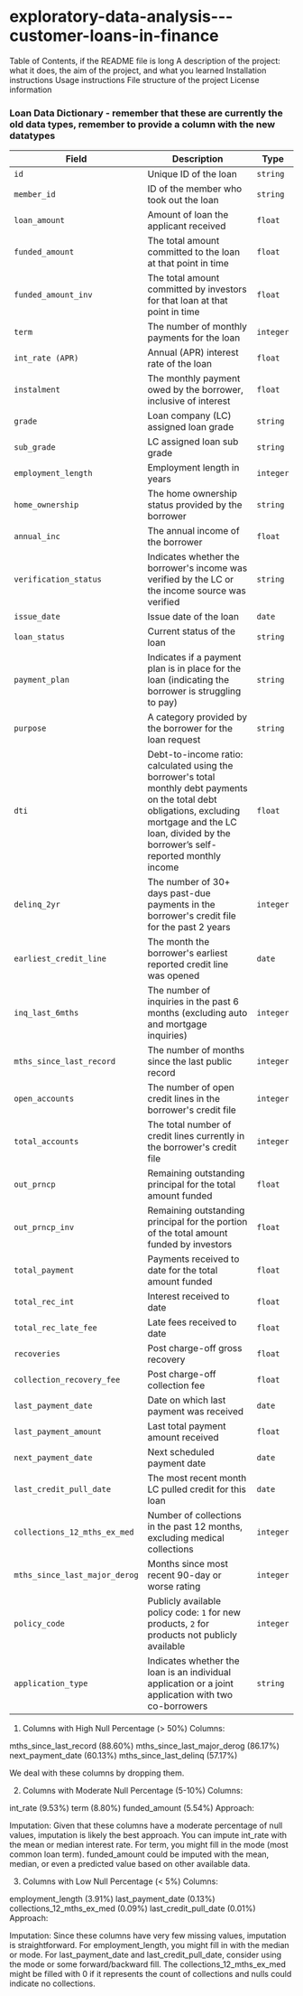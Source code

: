 # exploratory-data-analysis---customer-loans-in-finance

Table of Contents, if the README file is long
A description of the project: what it does, the aim of the project, and what you learned
Installation instructions
Usage instructions
File structure of the project
License information


### Loan Data Dictionary - remember that these are currently the old data types, remember to provide a column with the new datatypes

| **Field**                     | **Description**                                                                                                                                      | **Type**    |
|-------------------------------|------------------------------------------------------------------------------------------------------------------------------------------------------|-------------|
| `id`                           | Unique ID of the loan                                                                                                                                | `string`    |
| `member_id`                    | ID of the member who took out the loan                                                                                                               | `string`    |
| `loan_amount`                  | Amount of loan the applicant received                                                                                                                | `float`     |
| `funded_amount`                | The total amount committed to the loan at that point in time                                                                                         | `float`     |
| `funded_amount_inv`            | The total amount committed by investors for that loan at that point in time                                                                          | `float`     |
| `term`                         | The number of monthly payments for the loan                                                                                                          | `integer`   |
| `int_rate (APR)`               | Annual (APR) interest rate of the loan                                                                                                               | `float`     |
| `instalment`                   | The monthly payment owed by the borrower, inclusive of interest                                                                                      | `float`     |
| `grade`                        | Loan company (LC) assigned loan grade                                                                                                                | `string`    |
| `sub_grade`                    | LC assigned loan sub grade                                                                                                                           | `string`    |
| `employment_length`            | Employment length in years                                                                                                                           | `integer`   |
| `home_ownership`               | The home ownership status provided by the borrower                                                                                                   | `string`    |
| `annual_inc`                   | The annual income of the borrower                                                                                                                    | `float`     |
| `verification_status`          | Indicates whether the borrower's income was verified by the LC or the income source was verified                                                     | `string`    |
| `issue_date`                   | Issue date of the loan                                                                                                                               | `date`      |
| `loan_status`                  | Current status of the loan                                                                                                                           | `string`    |
| `payment_plan`                 | Indicates if a payment plan is in place for the loan (indicating the borrower is struggling to pay)                                                  | `string`    |
| `purpose`                      | A category provided by the borrower for the loan request                                                                                             | `string`    |
| `dti`                          | Debt-to-income ratio: calculated using the borrower's total monthly debt payments on the total debt obligations, excluding mortgage and the LC loan, divided by the borrower’s self-reported monthly income | `float`     |
| `delinq_2yr`                   | The number of 30+ days past-due payments in the borrower's credit file for the past 2 years                                                           | `integer`   |
| `earliest_credit_line`         | The month the borrower's earliest reported credit line was opened                                                                                    | `date`      |
| `inq_last_6mths`               | The number of inquiries in the past 6 months (excluding auto and mortgage inquiries)                                                                 | `integer`   |
| `mths_since_last_record`       | The number of months since the last public record                                                                                                    | `integer`   |
| `open_accounts`                | The number of open credit lines in the borrower's credit file                                                                                        | `integer`   |
| `total_accounts`               | The total number of credit lines currently in the borrower's credit file                                                                             | `integer`   |
| `out_prncp`                    | Remaining outstanding principal for the total amount funded                                                                                          | `float`     |
| `out_prncp_inv`                | Remaining outstanding principal for the portion of the total amount funded by investors                                                              | `float`     |
| `total_payment`                | Payments received to date for the total amount funded                                                                                                | `float`     |
| `total_rec_int`                | Interest received to date                                                                                                                            | `float`     |
| `total_rec_late_fee`           | Late fees received to date                                                                                                                           | `float`     |
| `recoveries`                   | Post charge-off gross recovery                                                                                                                      | `float`     |
| `collection_recovery_fee`      | Post charge-off collection fee                                                                                                                       | `float`     |
| `last_payment_date`            | Date on which last payment was received                                                                                                              | `date`      |
| `last_payment_amount`          | Last total payment amount received                                                                                                                   | `float`     |
| `next_payment_date`            | Next scheduled payment date                                                                                                                          | `date`      |
| `last_credit_pull_date`        | The most recent month LC pulled credit for this loan                                                                                                 | `date`      |
| `collections_12_mths_ex_med`   | Number of collections in the past 12 months, excluding medical collections                                                                           | `integer`   |
| `mths_since_last_major_derog`  | Months since most recent 90-day or worse rating                                                                                                      | `integer`   |
| `policy_code`                  | Publicly available policy code: `1` for new products, `2` for products not publicly available                                                        | `integer`   |
| `application_type`             | Indicates whether the loan is an individual application or a joint application with two co-borrowers                                                 | `string`    |


1. Columns with High Null Percentage (> 50%)
Columns:

mths_since_last_record (88.60%)
mths_since_last_major_derog (86.17%)
next_payment_date (60.13%)
mths_since_last_delinq (57.17%)

We deal with these columns by dropping them.

2. Columns with Moderate Null Percentage (5-10%)
Columns:

int_rate (9.53%)
term (8.80%)
funded_amount (5.54%)
Approach:

Imputation: Given that these columns have a moderate percentage of null values, imputation is likely the best approach. You can impute int_rate with the mean or median interest rate. For term, you might fill in the mode (most common loan term). funded_amount could be imputed with the mean, median, or even a predicted value based on other available data.

3. Columns with Low Null Percentage (< 5%)
Columns:

employment_length (3.91%)
last_payment_date (0.13%)
collections_12_mths_ex_med (0.09%)
last_credit_pull_date (0.01%)
Approach:

Imputation: Since these columns have very few missing values, imputation is straightforward. For employment_length, you might fill in with the median or mode. For last_payment_date and last_credit_pull_date, consider using the mode or some forward/backward fill. The collections_12_mths_ex_med might be filled with 0 if it represents the count of collections and nulls could indicate no collections.